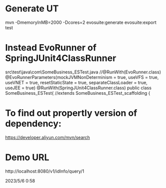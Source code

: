 
# Generate UT
mvn -DmemoryInMB=2000 -Dcores=2 evosuite:generate evosuite:export  test

# Instead EvoRunner of SpringJUnit4ClassRunner
src\test\java\com\SomeBusiness_ESTest.java
//@RunWith(EvoRunner.class) @EvoRunnerParameters(mockJVMNonDeterminism = true, useVFS = true, useVNET = true, resetStaticState = true, separateClassLoader = true, useJEE = true)
@RunWith(SpringJUnit4ClassRunner.class)
public class SomeBusiness_ESTest{ //extends SomeBusiness_ESTest_scaffolding {

# To find out propertly version of dependency:
https://developer.aliyun.com/mvn/search

# Demo URL
http://localhost:8080/v1/idInfo/query/1

2023/5/6 0:58

